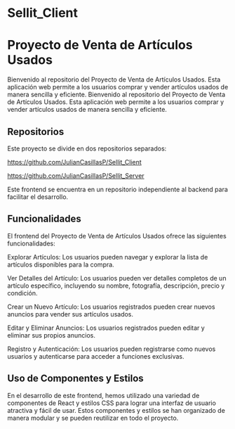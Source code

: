 # Sellit_Client

# Proyecto de Venta de Artículos Usados

Bienvenido al repositorio del Proyecto de Venta de Artículos Usados. Esta aplicación web permite a los usuarios comprar y vender artículos usados de manera sencilla y eficiente. 
Bienvenido al repositorio del Proyecto de Venta de Artículos Usados. Esta aplicación web permite a los usuarios comprar y vender artículos usados de manera sencilla y eficiente. 

## Repositorios

Este proyecto se divide en dos repositorios separados:

 https://github.com/JulianCasillasP/Sellit_Client

 https://github.com/JulianCasillasP/Sellit_Server


Este frontend se encuentra en un repositorio independiente al backend para facilitar el desarrollo. 


## Funcionalidades

El frontend del Proyecto de Venta de Artículos Usados ofrece las siguientes funcionalidades:

Explorar Artículos: Los usuarios pueden navegar y explorar la lista de artículos disponibles para la compra.

Ver Detalles del Artículo: Los usuarios pueden ver detalles completos de un artículo específico, incluyendo su nombre, fotografía, descripción, precio y condición.

Crear un Nuevo Artículo: Los usuarios registrados pueden crear nuevos anuncios para vender sus artículos usados.

Editar y Eliminar Anuncios: Los usuarios registrados pueden editar y eliminar sus propios anuncios.

Registro y Autenticación: Los usuarios pueden registrarse como nuevos usuarios y autenticarse para acceder a funciones exclusivas.

## Uso de Componentes y Estilos
En el desarrollo de este frontend, hemos utilizado una variedad de componentes de React y estilos CSS para lograr una interfaz de usuario atractiva y fácil de usar. Estos componentes y estilos se han organizado de manera modular y se pueden reutilizar en todo el proyecto.